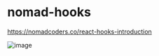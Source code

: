 # nomad-hooks

https://nomadcoders.co/react-hooks-introduction

![image](https://user-images.githubusercontent.com/25413566/126888261-27e9274f-f140-4d71-a36f-3e9da37abed0.png)
